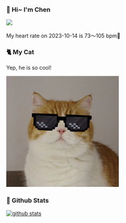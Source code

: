 ### 👋 Hi~ I'm Chen 

![](https://komarev.com/ghpvc/?username=z1cheng&style=flat)

My heart rate on 2023-10-14 is 73～105 bpm💖

### 🐈 My Cat
Yep, he is so cool!

<img src="/images/mycat.jpg" width="300px" />

### 🧐 Github Stats
[![github stats](https://github-readme-stats.vercel.app/api?username=z1cheng&show_icons=true&theme=default)](https://github.com/anuraghazra/github-readme-stats)

